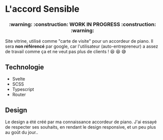 # L'accord Sensible

<h3 align='center'><strong>:warning: :construction: WORK IN PROGRESS :construction: :warning:</strong></h3>

Site vitrine, utilisé comme "carte de visite" pour un accordeur de piano.
Il sera **non référencé** par google, car l'utilisateur (auto-entrepreneur) a assez de travail comme ça et ne veut pas plus de clients ! :laughing:  :laughing: :sweat_smile:

## Technologie
- Svelte
- SCSS
- Typescript
- Router

## Design
Le design a été créé par ma connaissance accordeur de piano. J'ai essayé de respecter ses souhaits, en rendant le design responsive, et un peu plus au goût du jour..